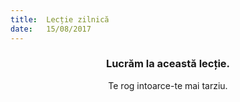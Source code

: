 ```yaml
---
title:  Lecție zilnică
date:   15/08/2017
---
```


### <center>Lucrăm la această lecție.</center>
<center>Te rog intoarce-te mai tarziu.</center>